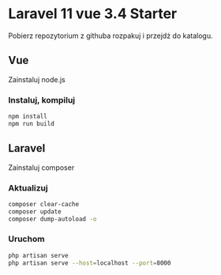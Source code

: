 # Laravel 11 vue 3.4 Starter

Pobierz repozytorium z githuba rozpakuj i przejdż do katalogu.

## Vue

Zainstaluj node.js

### Instaluj, kompiluj

```sh
npm install
npm run build
```

## Laravel

Zainstaluj composer

### Aktualizuj

```sh
composer clear-cache
composer update
composer dump-autoload -o
```

### Uruchom

```sh
php artisan serve
php artisan serve --host=localhost --port=8000
```
